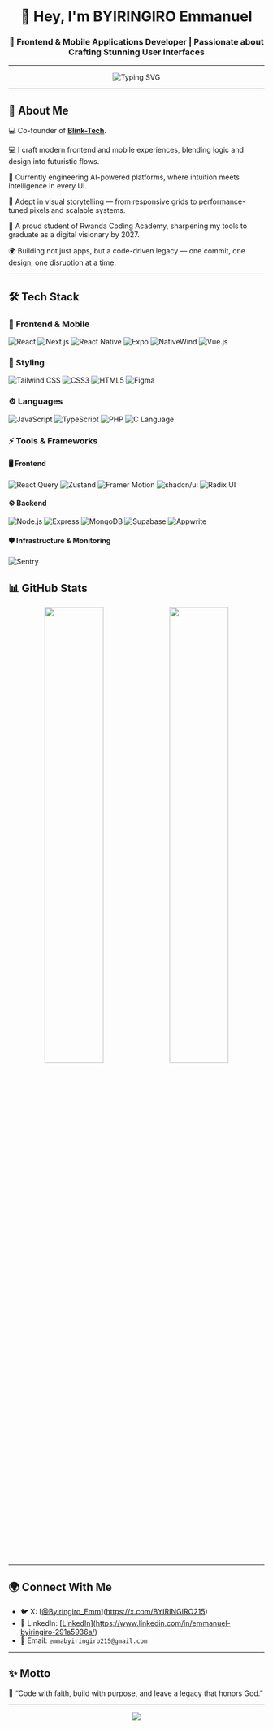 <h1 align="center">👋 Hey, I'm BYIRINGIRO Emmanuel</h1>
<h3 align="center">🚀 Frontend & Mobile Applications Developer | Passionate about Crafting Stunning User Interfaces</h3>

---

<p align="center">
  <img src="https://readme-typing-svg.demolab.com?font=Fira+Code&duration=3000&pause=1000&center=true&vCenter=true&width=435&lines=Transforming+ideas+into+pixel-perfect+interfaces;Frontend+%7C+Mobile+%7C+AI-ready+UIs;React+%2F+Next.js+%2F+React+Native+%2F+Tailwind" alt="Typing SVG" />
</p>

---

## 🧠 About Me
💻 Co-founder of **[Blink-Tech](https://www.blinktechnologiz.com)**.

💻 I craft modern frontend and mobile experiences, blending logic and design into futuristic flows.

🚀 Currently engineering AI-powered platforms, where intuition meets intelligence in every UI.

🎨 Adept in visual storytelling — from responsive grids to performance-tuned pixels and scalable systems.

🧩 A proud student of Rwanda Coding Academy, sharpening my tools to graduate as a digital visionary by 2027.

🌍 Building not just apps, but a code-driven legacy — one commit, one design, one disruption at a time.

---

## 🛠️ Tech Stack

### 🚀 Frontend & Mobile
![React](https://img.shields.io/badge/-React-black?style=flat-square&logo=react)
![Next.js](https://img.shields.io/badge/-Next.js-black?style=flat-square&logo=next.js)
![React Native](https://img.shields.io/badge/-React%20Native-black?style=flat-square&logo=react)
![Expo](https://img.shields.io/badge/-Expo-000000?style=flat-square&logo=expo)
![NativeWind](https://img.shields.io/badge/-NativeWind-06B6D4?style=flat-square&logo=tailwindcss)
![Vue.js](https://img.shields.io/badge/-Vue.js-4FC08D?style=flat-square&logo=vue.js)

### 💅 Styling
![Tailwind CSS](https://img.shields.io/badge/-TailwindCSS-06B6D4?style=flat-square&logo=tailwindcss)
![CSS3](https://img.shields.io/badge/-CSS3-1572B6?style=flat-square&logo=css3)
![HTML5](https://img.shields.io/badge/-HTML5-E34F26?style=flat-square&logo=html5)
![Figma](https://img.shields.io/badge/-Figma-black?style=flat-square&logo=figma)

### ⚙️ Languages
![JavaScript](https://img.shields.io/badge/-JavaScript-F7DF1E?style=flat-square&logo=javascript)
![TypeScript](https://img.shields.io/badge/-TypeScript-3178C6?style=flat-square&logo=typescript)
![PHP](https://img.shields.io/badge/-PHP-777BB4?style=flat-square&logo=php)
![C Language](https://img.shields.io/badge/-C-00599C?style=flat-square&logo=c)

### ⚡ Tools & Frameworks

#### 🖥️ Frontend
![React Query](https://img.shields.io/badge/-React%20Query-FF4154?style=flat-square&logo=react-query)
![Zustand](https://img.shields.io/badge/-Zustand-000000?style=flat-square&logo=react)
![Framer Motion](https://img.shields.io/badge/-Framer%20Motion-0055FF?style=flat-square&logo=framer)
![shadcn/ui](https://img.shields.io/badge/-shadcn%2Fui-000000?style=flat-square&logo=shadcnui)
![Radix UI](https://img.shields.io/badge/-Radix%20UI-000000?style=flat-square&logo=radix-ui)

#### ⚙️ Backend
![Node.js](https://img.shields.io/badge/-Node.js-339933?style=flat-square&logo=node.js)
![Express](https://img.shields.io/badge/-Express-black?style=flat-square&logo=express)
![MongoDB](https://img.shields.io/badge/-MongoDB-47A248?style=flat-square&logo=mongodb)
![Supabase](https://img.shields.io/badge/-Supabase-3ECF8E?style=flat-square&logo=supabase)
![Appwrite](https://img.shields.io/badge/-Appwrite-F02E65?style=flat-square&logo=appwrite)

#### 🛡️ Infrastructure & Monitoring
![Sentry](https://img.shields.io/badge/-Sentry-362D59?style=flat-square&logo=sentry)



## 📊 GitHub Stats

<p align="center">
  <img src="https://github-readme-stats.vercel.app/api?username=Byiringiro215&show_icons=true&theme=radical" width="48%" />
  <img src="https://github-readme-streak-stats.herokuapp.com/?user=Byiringiro215&theme=radical" width="48%" />
</p>

---

## 🌍 Connect With Me


- 🐦 X: [[@Byiringiro_Emm](https://twitter.com/Byiringiro_Emm)](https://x.com/BYIRINGIRO215)
- 💼 LinkedIn: [[LinkedIn](https://linkedin.com)](https://www.linkedin.com/in/emmanuel-byiringiro-291a5936a/)
- 💌 Email: `emmabyiringiro215@gmail.com`

---

## ✨ Motto

💬 “Code with faith, build with purpose, and leave a legacy that honors God.”

---

<p align="center">
  <img src="https://capsule-render.vercel.app/api?type=waving&color=0a192f&height=100&section=footer"/>
</p>

